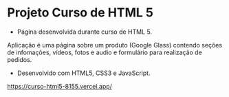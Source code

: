 # Projeto Curso de HTML 5

- Página desenvolvida durante curso de HTML 5.

Aplicação é uma página sobre um produto (Google Glass) contendo seções de infomações, vídeos, fotos e audio e formulário para realização de pedidos.

- Desenvolvido com HTML5, CSS3 e JavaScript.

https://curso-html5-8155.vercel.app/

